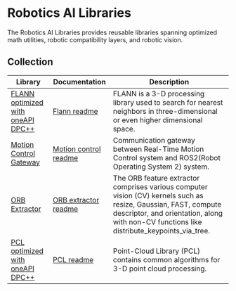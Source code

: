 # Robotics AI Libraries

The Robotics AI Libraries provides reusable libraries spanning optimized math utilities, robotic compatibility layers, and robotic vision.

## Collection

| Library | Documentation | Description |
| ------- | ------------- | ----------- |
| [FLANN optimized with oneAPI DPC++](flann) | [Flann readme](flann/README.md) | FLANN is a 3-D processing library used to search for nearest neighbors in three-dimensional or even higher dimensional space. |
| [Motion Control Gateway](motion-control-gateway) | [Motion control readme](motion-control-gateway/README.md) | Communication gateway between Real-Time Motion Control system and ROS2(Robot Operating System 2) system. |
| [ORB Extractor](orb-extractor) | [ORB extractor readme](orb-extractor/README.md) | The ORB feature extractor comprises various computer vision (CV) kernels such as resize, Gaussian, FAST, compute descriptor, and orientation, along with non-CV functions like distribute_keypoints_via_tree. |
| [PCL optimized with oneAPI DPC++](pcl) | [PCL readme](pcl/README.md) | Point-Cloud Library (PCL) contains common algorithms for 3-D point cloud processing. |
